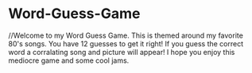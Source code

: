 # Word-Guess-Game

//Welcome to my Word Guess Game. 
This is themed around my favorite 80's songs. 
You have 12 guesses to get it right!
If you guess the correct word a corralating song and picture will appear!
I hope you enjoy this mediocre game and some cool jams.